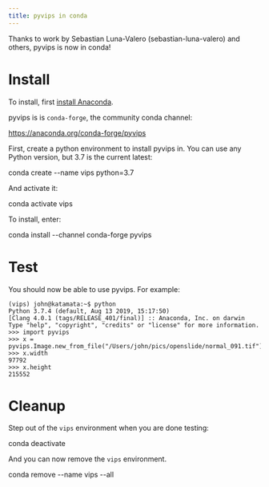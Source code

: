 ```yaml
---
title: pyvips in conda
---
```


Thanks to work by Sebastian Luna-Valero (sebastian-luna-valero) and others, 
pyvips is now in conda!

# Install

To install, first [install
Anaconda](https://docs.anaconda.com/anaconda/install/).

pyvips is is `conda-forge`, the community conda channel: 

<a href="https://anaconda.org/conda-forge/pyvips">https://anaconda.org/conda-forge/pyvips</a>

First, create a python environment to install pyvips in. You can use any Python
version, but 3.7 is the current latest:

  conda create --name vips python=3.7

And activate it:

  conda activate vips

To install, enter:

  conda install --channel conda-forge pyvips

# Test

You should now be able to use pyvips. For example:

```
(vips) john@katamata:~$ python
Python 3.7.4 (default, Aug 13 2019, 15:17:50) 
[Clang 4.0.1 (tags/RELEASE_401/final)] :: Anaconda, Inc. on darwin
Type "help", "copyright", "credits" or "license" for more information.
>>> import pyvips
>>> x = pyvips.Image.new_from_file("/Users/john/pics/openslide/normal_091.tif")
>>> x.width
97792
>>> x.height
215552
```

# Cleanup

Step out of the `vips` environment when you are done testing:

  conda deactivate

And you can now remove the `vips` environment.

  conda remove --name vips --all


